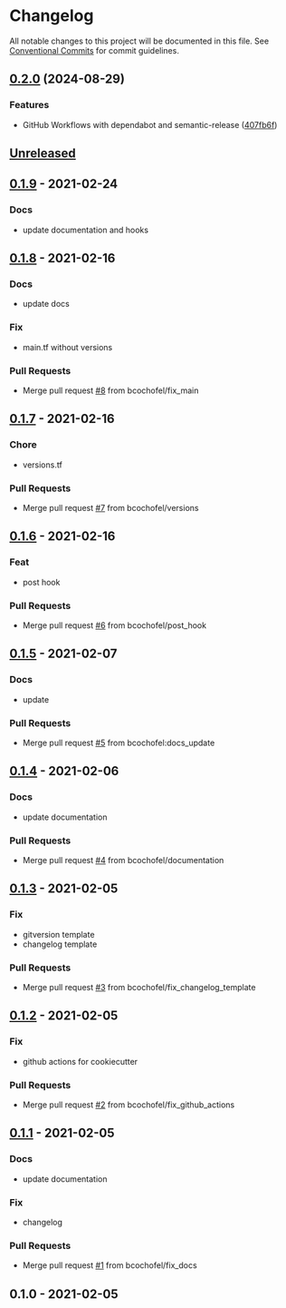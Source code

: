 # Changelog

All notable changes to this project will be documented in this file. See
[Conventional Commits](https://conventionalcommits.org) for commit guidelines.

## [0.2.0](https://github.com/bcochofel/terraform-azurerm-module-cookiecutter/compare/0.1.9...0.2.0) (2024-08-29)

### Features

* GitHub Workflows with dependabot and semantic-release ([407fb6f](https://github.com/bcochofel/terraform-azurerm-module-cookiecutter/commit/407fb6fe0d0934a1896295c63e0b2e5971af730d))

<a name="unreleased"></a>
## [Unreleased]


<a name="0.1.9"></a>
## [0.1.9] - 2021-02-24
### Docs
- update documentation and hooks


<a name="0.1.8"></a>
## [0.1.8] - 2021-02-16
### Docs
- update docs

### Fix
- main.tf without versions

### Pull Requests
- Merge pull request [#8](https://github.com/bcochofel/terraform-azurerm-module-cookiecutter/issues/8) from bcochofel/fix_main


<a name="0.1.7"></a>
## [0.1.7] - 2021-02-16
### Chore
- versions.tf

### Pull Requests
- Merge pull request [#7](https://github.com/bcochofel/terraform-azurerm-module-cookiecutter/issues/7) from bcochofel/versions


<a name="0.1.6"></a>
## [0.1.6] - 2021-02-16
### Feat
- post hook

### Pull Requests
- Merge pull request [#6](https://github.com/bcochofel/terraform-azurerm-module-cookiecutter/issues/6) from bcochofel/post_hook


<a name="0.1.5"></a>
## [0.1.5] - 2021-02-07
### Docs
- update

### Pull Requests
- Merge pull request [#5](https://github.com/bcochofel/terraform-azurerm-module-cookiecutter/issues/5) from bcochofel:docs_update


<a name="0.1.4"></a>
## [0.1.4] - 2021-02-06
### Docs
- update documentation

### Pull Requests
- Merge pull request [#4](https://github.com/bcochofel/terraform-azurerm-module-cookiecutter/issues/4) from bcochofel/documentation


<a name="0.1.3"></a>
## [0.1.3] - 2021-02-05
### Fix
- gitversion template
- changelog template

### Pull Requests
- Merge pull request [#3](https://github.com/bcochofel/terraform-azurerm-module-cookiecutter/issues/3) from bcochofel/fix_changelog_template


<a name="0.1.2"></a>
## [0.1.2] - 2021-02-05
### Fix
- github actions for cookiecutter

### Pull Requests
- Merge pull request [#2](https://github.com/bcochofel/terraform-azurerm-module-cookiecutter/issues/2) from bcochofel/fix_github_actions


<a name="0.1.1"></a>
## [0.1.1] - 2021-02-05
### Docs
- update documentation

### Fix
- changelog

### Pull Requests
- Merge pull request [#1](https://github.com/bcochofel/terraform-azurerm-module-cookiecutter/issues/1) from bcochofel/fix_docs


<a name="0.1.0"></a>
## 0.1.0 - 2021-02-05

[Unreleased]: https://github.com/bcochofel/terraform-azurerm-module-cookiecutter/compare/0.1.9...HEAD
[0.1.9]: https://github.com/bcochofel/terraform-azurerm-module-cookiecutter/compare/0.1.8...0.1.9
[0.1.8]: https://github.com/bcochofel/terraform-azurerm-module-cookiecutter/compare/0.1.7...0.1.8
[0.1.7]: https://github.com/bcochofel/terraform-azurerm-module-cookiecutter/compare/0.1.6...0.1.7
[0.1.6]: https://github.com/bcochofel/terraform-azurerm-module-cookiecutter/compare/0.1.5...0.1.6
[0.1.5]: https://github.com/bcochofel/terraform-azurerm-module-cookiecutter/compare/0.1.4...0.1.5
[0.1.4]: https://github.com/bcochofel/terraform-azurerm-module-cookiecutter/compare/0.1.3...0.1.4
[0.1.3]: https://github.com/bcochofel/terraform-azurerm-module-cookiecutter/compare/0.1.2...0.1.3
[0.1.2]: https://github.com/bcochofel/terraform-azurerm-module-cookiecutter/compare/0.1.1...0.1.2
[0.1.1]: https://github.com/bcochofel/terraform-azurerm-module-cookiecutter/compare/0.1.0...0.1.1
